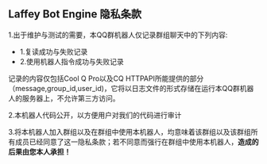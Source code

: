 ## Laffey Bot Engine 隐私条款
1.出于维护与测试的需要，本QQ群机器人仅记录群组聊天中的下列内容:
- 1.复读成功与失败记录
- 2.使用机器人指令成功与失败记录 

记录的内容仅包括Cool Q Pro以及CQ HTTPAPI所能提供的部分（message,group_id,user_id)，它将以日志文件的形式存储在运行本QQ群机器人的服务器上，不允许第三方访问。

2.本机器人代码公开，以方便用户对我们的代码进行审计

3.将本机器人加入群组以及在群组中使用本机器人，均意味着该群组以及该群组所有成员已经同意了这一隐私条款；若不同意而强行在群组中使用本机器人，**造成的后果由您本人承担！**
